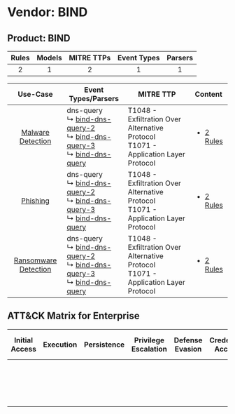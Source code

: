 Vendor: BIND
============
Product: BIND
-------------
| Rules | Models | MITRE TTPs | Event Types | Parsers |
|:-----:|:------:|:----------:|:-----------:|:-------:|
|   2   |   1    |     2      |      1      |    1    |

|                               Use-Case                               | Event Types/Parsers                                                                                                                                                                                                    | MITRE TTP                                                                                | Content                                                                         |
|:--------------------------------------------------------------------:| ---------------------------------------------------------------------------------------------------------------------------------------------------------------------------------------------------------------------- | ---------------------------------------------------------------------------------------- | ------------------------------------------------------------------------------- |
|    [Malware Detection](../../../UseCases/uc_malware_detection.md)    |  dns-query<br> ↳ [bind-dns-query-2](Parsers/parserContent_bind-dns-query-2.md)<br> ↳ [bind-dns-query-3](Parsers/parserContent_bind-dns-query-3.md)<br> ↳ [bind-dns-query](Parsers/parserContent_bind-dns-query.md)<br> | T1048 - Exfiltration Over Alternative Protocol<br>T1071 - Application Layer Protocol<br> | [<ul><li>2 Rules</li></ul>](Rules_Models/r_m_bind_bind_Malware_Detection.md)    |
|             [Phishing](../../../UseCases/uc_phishing.md)             |  dns-query<br> ↳ [bind-dns-query-2](Parsers/parserContent_bind-dns-query-2.md)<br> ↳ [bind-dns-query-3](Parsers/parserContent_bind-dns-query-3.md)<br> ↳ [bind-dns-query](Parsers/parserContent_bind-dns-query.md)<br> | T1048 - Exfiltration Over Alternative Protocol<br>T1071 - Application Layer Protocol<br> | [<ul><li>2 Rules</li></ul>](Rules_Models/r_m_bind_bind_Phishing.md)             |
| [Ransomware Detection](../../../UseCases/uc_ransomware_detection.md) |  dns-query<br> ↳ [bind-dns-query-2](Parsers/parserContent_bind-dns-query-2.md)<br> ↳ [bind-dns-query-3](Parsers/parserContent_bind-dns-query-3.md)<br> ↳ [bind-dns-query](Parsers/parserContent_bind-dns-query.md)<br> | T1048 - Exfiltration Over Alternative Protocol<br>T1071 - Application Layer Protocol<br> | [<ul><li>2 Rules</li></ul>](Rules_Models/r_m_bind_bind_Ransomware_Detection.md) |

ATT&CK Matrix for Enterprise
----------------------------
| Initial Access | Execution | Persistence | Privilege Escalation | Defense Evasion | Credential Access | Discovery | Lateral Movement | Collection | Command and Control                                                             | Exfiltration                                                                                | Impact |
| -------------- | --------- | ----------- | -------------------- | --------------- | ----------------- | --------- | ---------------- | ---------- | ------------------------------------------------------------------------------- | ------------------------------------------------------------------------------------------- | ------ |
|                |           |             |                      |                 |                   |           |                  |            | [Application Layer Protocol](https://attack.mitre.org/techniques/T1071)<br><br> | [Exfiltration Over Alternative Protocol](https://attack.mitre.org/techniques/T1048)<br><br> |        |